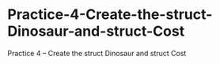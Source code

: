# Practice-4-Create-the-struct-Dinosaur-and-struct-Cost
Practice 4 – Create the struct Dinosaur and struct Cost

